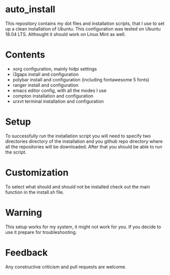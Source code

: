 # auto_install
This repository contains my dot files and installation scripts, that I use to set up a clean installation of Ubuntu. This configuration was tested on Ubuntu 18.04 LTS. Althought it should work on Linux Mint as well.

# Contents
- xorg configuration, mainly hidpi settings
- i3gaps install and configuration
- polybar install and configuration (including fontawesome 5 fonts)
- ranger install and configuration
- emacs editor config, with all the modes I use
- compton installation and configuration
- urxvt terminal installation and configuration

# Setup
To successfully run the installation script you will need to specify two directories directory of the installation and you github repo directory where all the repositories will be downloaded. After that you should be able to run the script.

# Customization
To select what should and should not be installed check out the main function in the install.sh file.

# Warning
This setup works for my system, it might not work for you. If you decide to use it prepare for troubleshooting.

# Feedback
Any constructive criticism and pull requests are welcome.
